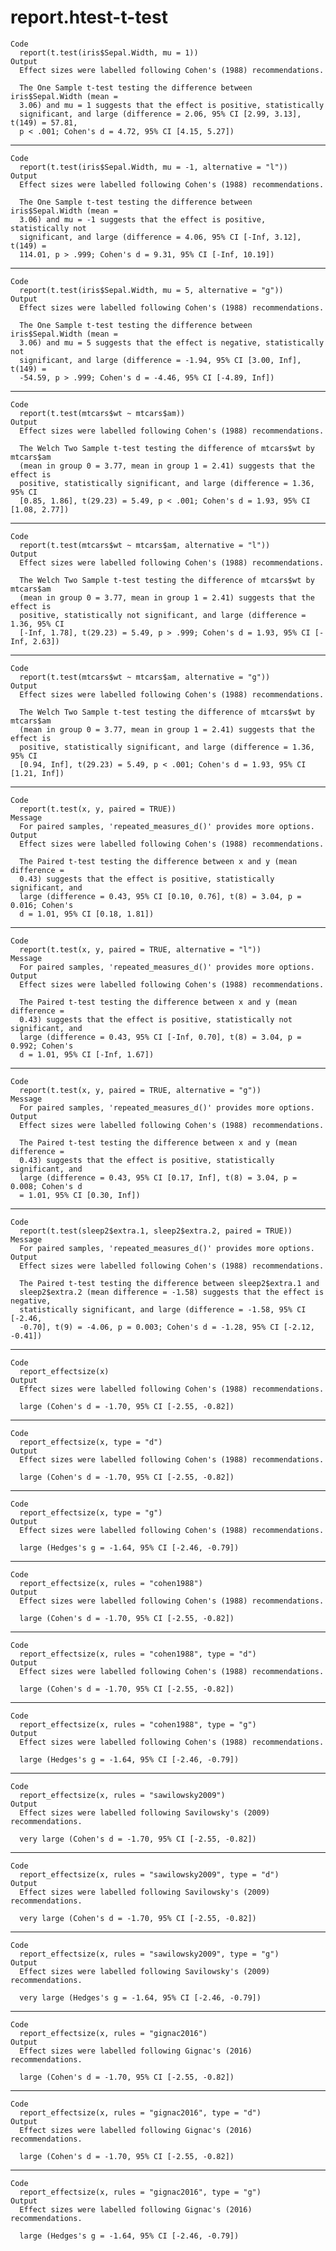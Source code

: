 # report.htest-t-test

    Code
      report(t.test(iris$Sepal.Width, mu = 1))
    Output
      Effect sizes were labelled following Cohen's (1988) recommendations.
      
      The One Sample t-test testing the difference between iris$Sepal.Width (mean =
      3.06) and mu = 1 suggests that the effect is positive, statistically
      significant, and large (difference = 2.06, 95% CI [2.99, 3.13], t(149) = 57.81,
      p < .001; Cohen's d = 4.72, 95% CI [4.15, 5.27])

---

    Code
      report(t.test(iris$Sepal.Width, mu = -1, alternative = "l"))
    Output
      Effect sizes were labelled following Cohen's (1988) recommendations.
      
      The One Sample t-test testing the difference between iris$Sepal.Width (mean =
      3.06) and mu = -1 suggests that the effect is positive, statistically not
      significant, and large (difference = 4.06, 95% CI [-Inf, 3.12], t(149) =
      114.01, p > .999; Cohen's d = 9.31, 95% CI [-Inf, 10.19])

---

    Code
      report(t.test(iris$Sepal.Width, mu = 5, alternative = "g"))
    Output
      Effect sizes were labelled following Cohen's (1988) recommendations.
      
      The One Sample t-test testing the difference between iris$Sepal.Width (mean =
      3.06) and mu = 5 suggests that the effect is negative, statistically not
      significant, and large (difference = -1.94, 95% CI [3.00, Inf], t(149) =
      -54.59, p > .999; Cohen's d = -4.46, 95% CI [-4.89, Inf])

---

    Code
      report(t.test(mtcars$wt ~ mtcars$am))
    Output
      Effect sizes were labelled following Cohen's (1988) recommendations.
      
      The Welch Two Sample t-test testing the difference of mtcars$wt by mtcars$am
      (mean in group 0 = 3.77, mean in group 1 = 2.41) suggests that the effect is
      positive, statistically significant, and large (difference = 1.36, 95% CI
      [0.85, 1.86], t(29.23) = 5.49, p < .001; Cohen's d = 1.93, 95% CI [1.08, 2.77])

---

    Code
      report(t.test(mtcars$wt ~ mtcars$am, alternative = "l"))
    Output
      Effect sizes were labelled following Cohen's (1988) recommendations.
      
      The Welch Two Sample t-test testing the difference of mtcars$wt by mtcars$am
      (mean in group 0 = 3.77, mean in group 1 = 2.41) suggests that the effect is
      positive, statistically not significant, and large (difference = 1.36, 95% CI
      [-Inf, 1.78], t(29.23) = 5.49, p > .999; Cohen's d = 1.93, 95% CI [-Inf, 2.63])

---

    Code
      report(t.test(mtcars$wt ~ mtcars$am, alternative = "g"))
    Output
      Effect sizes were labelled following Cohen's (1988) recommendations.
      
      The Welch Two Sample t-test testing the difference of mtcars$wt by mtcars$am
      (mean in group 0 = 3.77, mean in group 1 = 2.41) suggests that the effect is
      positive, statistically significant, and large (difference = 1.36, 95% CI
      [0.94, Inf], t(29.23) = 5.49, p < .001; Cohen's d = 1.93, 95% CI [1.21, Inf])

---

    Code
      report(t.test(x, y, paired = TRUE))
    Message
      For paired samples, 'repeated_measures_d()' provides more options.
    Output
      Effect sizes were labelled following Cohen's (1988) recommendations.
      
      The Paired t-test testing the difference between x and y (mean difference =
      0.43) suggests that the effect is positive, statistically significant, and
      large (difference = 0.43, 95% CI [0.10, 0.76], t(8) = 3.04, p = 0.016; Cohen's
      d = 1.01, 95% CI [0.18, 1.81])

---

    Code
      report(t.test(x, y, paired = TRUE, alternative = "l"))
    Message
      For paired samples, 'repeated_measures_d()' provides more options.
    Output
      Effect sizes were labelled following Cohen's (1988) recommendations.
      
      The Paired t-test testing the difference between x and y (mean difference =
      0.43) suggests that the effect is positive, statistically not significant, and
      large (difference = 0.43, 95% CI [-Inf, 0.70], t(8) = 3.04, p = 0.992; Cohen's
      d = 1.01, 95% CI [-Inf, 1.67])

---

    Code
      report(t.test(x, y, paired = TRUE, alternative = "g"))
    Message
      For paired samples, 'repeated_measures_d()' provides more options.
    Output
      Effect sizes were labelled following Cohen's (1988) recommendations.
      
      The Paired t-test testing the difference between x and y (mean difference =
      0.43) suggests that the effect is positive, statistically significant, and
      large (difference = 0.43, 95% CI [0.17, Inf], t(8) = 3.04, p = 0.008; Cohen's d
      = 1.01, 95% CI [0.30, Inf])

---

    Code
      report(t.test(sleep2$extra.1, sleep2$extra.2, paired = TRUE))
    Message
      For paired samples, 'repeated_measures_d()' provides more options.
    Output
      Effect sizes were labelled following Cohen's (1988) recommendations.
      
      The Paired t-test testing the difference between sleep2$extra.1 and
      sleep2$extra.2 (mean difference = -1.58) suggests that the effect is negative,
      statistically significant, and large (difference = -1.58, 95% CI [-2.46,
      -0.70], t(9) = -4.06, p = 0.003; Cohen's d = -1.28, 95% CI [-2.12, -0.41])

---

    Code
      report_effectsize(x)
    Output
      Effect sizes were labelled following Cohen's (1988) recommendations. 
      
      large (Cohen's d = -1.70, 95% CI [-2.55, -0.82])

---

    Code
      report_effectsize(x, type = "d")
    Output
      Effect sizes were labelled following Cohen's (1988) recommendations. 
      
      large (Cohen's d = -1.70, 95% CI [-2.55, -0.82])

---

    Code
      report_effectsize(x, type = "g")
    Output
      Effect sizes were labelled following Cohen's (1988) recommendations. 
      
      large (Hedges's g = -1.64, 95% CI [-2.46, -0.79])

---

    Code
      report_effectsize(x, rules = "cohen1988")
    Output
      Effect sizes were labelled following Cohen's (1988) recommendations. 
      
      large (Cohen's d = -1.70, 95% CI [-2.55, -0.82])

---

    Code
      report_effectsize(x, rules = "cohen1988", type = "d")
    Output
      Effect sizes were labelled following Cohen's (1988) recommendations. 
      
      large (Cohen's d = -1.70, 95% CI [-2.55, -0.82])

---

    Code
      report_effectsize(x, rules = "cohen1988", type = "g")
    Output
      Effect sizes were labelled following Cohen's (1988) recommendations. 
      
      large (Hedges's g = -1.64, 95% CI [-2.46, -0.79])

---

    Code
      report_effectsize(x, rules = "sawilowsky2009")
    Output
      Effect sizes were labelled following Savilowsky's (2009) recommendations. 
      
      very large (Cohen's d = -1.70, 95% CI [-2.55, -0.82])

---

    Code
      report_effectsize(x, rules = "sawilowsky2009", type = "d")
    Output
      Effect sizes were labelled following Savilowsky's (2009) recommendations. 
      
      very large (Cohen's d = -1.70, 95% CI [-2.55, -0.82])

---

    Code
      report_effectsize(x, rules = "sawilowsky2009", type = "g")
    Output
      Effect sizes were labelled following Savilowsky's (2009) recommendations. 
      
      very large (Hedges's g = -1.64, 95% CI [-2.46, -0.79])

---

    Code
      report_effectsize(x, rules = "gignac2016")
    Output
      Effect sizes were labelled following Gignac's (2016) recommendations. 
      
      large (Cohen's d = -1.70, 95% CI [-2.55, -0.82])

---

    Code
      report_effectsize(x, rules = "gignac2016", type = "d")
    Output
      Effect sizes were labelled following Gignac's (2016) recommendations. 
      
      large (Cohen's d = -1.70, 95% CI [-2.55, -0.82])

---

    Code
      report_effectsize(x, rules = "gignac2016", type = "g")
    Output
      Effect sizes were labelled following Gignac's (2016) recommendations. 
      
      large (Hedges's g = -1.64, 95% CI [-2.46, -0.79])

